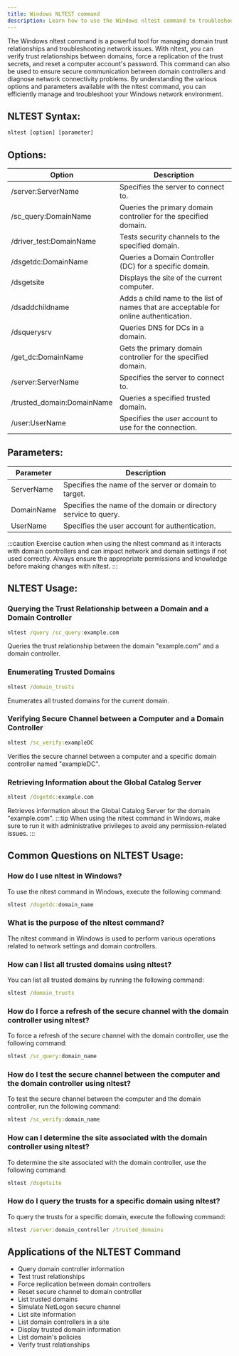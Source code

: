 ```yaml
---
title: Windows NLTEST command
description: Learn how to use the Windows nltest command to troubleshoot network issues and manage domain trust relationships.
---
```


The Windows nltest command is a powerful tool for managing domain trust relationships and troubleshooting network issues. With nltest, you can verify trust relationships between domains, force a replication of the trust secrets, and reset a computer account's password. This command can also be used to ensure secure communication between domain controllers and diagnose network connectivity problems. By understanding the various options and parameters available with the nltest command, you can efficiently manage and troubleshoot your Windows network environment.

## NLTEST Syntax:
```cmd
nltest [option] [parameter]
```

## Options:
| Option | Description                         |
|--------|-------------------------------------|
| /server:ServerName | Specifies the server to connect to. |
| /sc\_query:DomainName | Queries the primary domain controller for the specified domain. |
| /driver\_test:DomainName | Tests security channels to the specified domain. |
| /dsgetdc:DomainName | Queries a Domain Controller (DC) for a specific domain. |
| /dsgetsite | Displays the site of the current computer. |
| /dsaddchildname | Adds a child name to the list of names that are acceptable for online authentication. |
| /dsquerysrv | Queries DNS for DCs in a domain. |
| /get\_dc:DomainName | Gets the primary domain controller for the specified domain. |
| /server:ServerName | Specifies the server to connect to. |
| /trusted\_domain:DomainName | Queries a specified trusted domain. |
| /user:UserName | Specifies the user account to use for the connection. |

## Parameters:
| Parameter | Description                            |
|-----------|----------------------------------------|
| ServerName | Specifies the name of the server or domain to target. |
| DomainName | Specifies the name of the domain or directory service to query. |
| UserName | Specifies the user account for authentication. |

:::caution
Exercise caution when using the nltest command as it interacts with domain controllers and can impact network and domain settings if not used correctly. Always ensure the appropriate permissions and knowledge before making changes with nltest.
:::
## NLTEST Usage:
### Querying the Trust Relationship between a Domain and a Domain Controller
```cmd
nltest /query /sc_query:example.com
```
Queries the trust relationship between the domain "example.com" and a domain controller.

### Enumerating Trusted Domains
```cmd
nltest /domain_trusts
```
Enumerates all trusted domains for the current domain.

### Verifying Secure Channel between a Computer and a Domain Controller
```cmd
nltest /sc_verify:exampleDC
```
Verifies the secure channel between a computer and a specific domain controller named "exampleDC".

### Retrieving Information about the Global Catalog Server
```cmd
nltest /dsgetdc:example.com
```
Retrieves information about the Global Catalog Server for the domain "example.com".
:::tip
When using the nltest command in Windows, make sure to run it with administrative privileges to avoid any permission-related issues.
:::

## Common Questions on NLTEST Usage:

### How do I use nltest in Windows?
To use the nltest command in Windows, execute the following command:
```cmd
nltest /dsgetdc:domain_name
```

### What is the purpose of the nltest command?
The nltest command in Windows is used to perform various operations related to network settings and domain controllers.

### How can I list all trusted domains using nltest?
You can list all trusted domains by running the following command:
```cmd
nltest /domain_trusts
```

### How do I force a refresh of the secure channel with the domain controller using nltest?
To force a refresh of the secure channel with the domain controller, use the following command:
```cmd
nltest /sc_query:domain_name
```

### How do I test the secure channel between the computer and the domain controller using nltest?
To test the secure channel between the computer and the domain controller, run the following command:
```cmd
nltest /sc_verify:domain_name
```

### How can I determine the site associated with the domain controller using nltest?
To determine the site associated with the domain controller, use the following command:
```cmd
nltest /dsgetsite
```

### How do I query the trusts for a specific domain using nltest?
To query the trusts for a specific domain, execute the following command:
```cmd
nltest /server:domain_controller /trusted_domains
```

## Applications of the NLTEST Command

- Query domain controller information
- Test trust relationships
- Force replication between domain controllers
- Reset secure channel to domain controller
- List trusted domains
- Simulate NetLogon secure channel
- List site information
- List domain controllers in a site
- Display trusted domain information
- List domain's policies
- Verify trust relationships